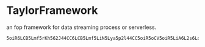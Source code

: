 # TaylorFramework
an fop framework for data streaming process or serverless. 

```
5oiR6LCB5Lmf5rKh562J44CC6LCB5Lmf5LiN5Lya5p2l44CC5oiR5oCV5oiR5LiA6L2s6Lqr77yM6L+e5L2g5Lmf5LiN6KeB5LqG44CC
```
